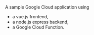 A sample Google Cloud application using

* a vue.js frontend,
* a node.js express backend,
* a Google Cloud Function.
